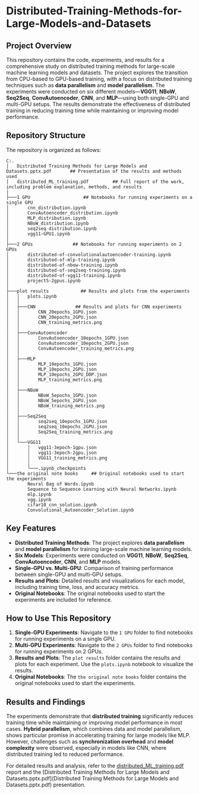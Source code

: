 # Distributed-Training-Methods-for-Large-Models-and-Datasets

## Project Overview

This repository contains the code, experiments, and results for a comprehensive study on distributed training methods for large-scale machine learning models and datasets. The project explores the transition from CPU-based to GPU-based training, with a focus on distributed training techniques such as **data parallelism** and **model parallelism**. The experiments were conducted on six different models—**VGG11**, **NBoW**, **Seq2Seq**, **ConvAutoencoder**, **CNN**, and **MLP**—using both single-GPU and multi-GPU setups. The results demonstrate the effectiveness of distributed training in reducing training time while maintaining or improving model performance.

## Repository Structure

The repository is organized as follows:

```
C:.
│   Distributed Training Methods for Large Models and Datasets.pptx.pdf       ## Presentation of the results and methods used
│   distributed_ML_training.pdf         ## Full report of the work, including problem explanation, methods, and results
│
├───1 GPU                    ## Notebooks for running experiments on a single GPU
│       cnn_distribution.ipynb
│       ConvAutoencoder_distribution.ipynb
│       MLP_distribution.ipynb
│       NBoW_distribution.ipynb
│       seq2seq distribution.ipynb
│       vgg11-GPU1.ipynb
│
├───2 GPUs               ## Notebooks for running experiments on 2 GPUs
│       distributed-of-convolutionalautoencoder-training.ipynb
│       distributed-of-mlp-training.ipynb
│       distributed-of-nbow-training.ipynb
│       distributed-of-seq2seq-training.ipynb
│       distributed-of-vgg11-training.ipynb
│       project5-2gpus.ipynb
│
├───plot results            ## Results and plots from the experiments
│   │   plots.ipynb
│   │
│   ├───CNN               ## Results and plots for CNN experiments
│   │       CNN_20epochs_1GPU.json
│   │       CNN_20epochs_2GPU.json
│   │       CNN_training_metrics.png
│   │
│   ├───ConvAutoencoder
│   │       ConvAutoencoder_10epochs_1GPU.json
│   │       ConvAutoencoder_10epochs_2GPU.json
│   │       ConvAutoencoder_training_metrics.png
│   │
│   ├───MLP
│   │       MLP_10epochs_1GPU.json
│   │       MLP_10epochs_2GPU.json
│   │       MLP_10epochs_2GPU_DDP.json
│   │       MLP_training_metrics.png
│   │
│   ├───NBoW
│   │       NBoW_5epochs_1GPU.json
│   │       NBoW_5epochs_2GPU.json
│   │       NBoW_training_metrics.png
│   │
│   ├───Seq2Seq
│   │       seq2seq_10epochs_1GPU.json
│   │       seq2seq_10epochs_2GPU.json
│   │       Seq2Seq_training_metrics.png
│   │
│   └───VGG11
│       │   vgg11-3epoch-1gpu.json
│       │   vgg11-3epoch-2gpu.json
│       │   VGG11_training_metrics.png
│       │
│       └───.ipynb_checkpoints
└───the original note books     ## Original notebooks used to start the experiments
        Neural Bag of Words.ipynb
        Sequence to Sequence Learning with Neural Networks.ipynb
        mlp.ipynb
        vgg.ipynb
        cifar10_cnn_solution.ipynb
        Convolutional_Autoencoder_Solution.ipynb
```

## Key Features

- **Distributed Training Methods**: The project explores **data parallelism** and **model parallelism** for training large-scale machine learning models.
- **Six Models**: Experiments were conducted on **VGG11**, **NBoW**, **Seq2Seq**, **ConvAutoencoder**, **CNN**, and **MLP** models.
- **Single-GPU vs. Multi-GPU**: Comparison of training performance between single-GPU and multi-GPU setups.
- **Results and Plots**: Detailed results and visualizations for each model, including training time, loss, and accuracy metrics.
- **Original Notebooks**: The original notebooks used to start the experiments are included for reference.

## How to Use This Repository

1. **Single-GPU Experiments**: Navigate to the `1 GPU` folder to find notebooks for running experiments on a single GPU.
2. **Multi-GPU Experiments**: Navigate to the `2 GPUs` folder to find notebooks for running experiments on 2 GPUs.
3. **Results and Plots**: The `plot results` folder contains the results and plots for each experiment. Use the `plots.ipynb` notebook to visualize the results.
4. **Original Notebooks**: The `the original note books` folder contains the original notebooks used to start the experiments.

## Results and Findings

The experiments demonstrate that **distributed training** significantly reduces training time while maintaining or improving model performance in most cases. **Hybrid parallelism**, which combines data and model parallelism, shows particular promise in accelerating training for large models like MLP. However, challenges such as **synchronization overhead** and **model complexity** were observed, especially in models like CNN, where distributed training led to reduced performance.

For detailed results and analysis, refer to the [distributed_ML_training.pdf](distributed_ML_training.pdf) report and the [Distributed Training Methods for Large Models and Datasets.pptx.pdf](Distributed Training Methods for Large Models and Datasets.pptx.pdf) presentation.
